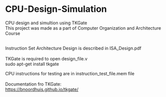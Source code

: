 # CPU-Design-Simulation
CPU design and simultion using TKGate <br />
This project was made as a part of Computer Organization and Architecture Course<br /><br />

Instruction Set Architecture Design is described in ISA_Design.pdf <br /><br />
TKGate is required to open design_file.v <br />
sudo apt-get install tkgate   <br />

CPU instructions for testing are in instruction_test_file.mem file <br />
<br />
Documentation fro TKGate: <br />
https://bnoordhuis.github.io/tkgate/


